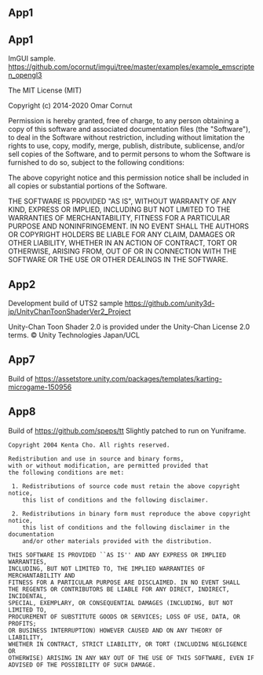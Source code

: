 
## App1

## App1

ImGUI sample. https://github.com/ocornut/imgui/tree/master/examples/example_emscripten_opengl3

The MIT License (MIT)

Copyright (c) 2014-2020 Omar Cornut

Permission is hereby granted, free of charge, to any person obtaining a copy
of this software and associated documentation files (the "Software"), to deal
in the Software without restriction, including without limitation the rights
to use, copy, modify, merge, publish, distribute, sublicense, and/or sell
copies of the Software, and to permit persons to whom the Software is
furnished to do so, subject to the following conditions:

The above copyright notice and this permission notice shall be included in all
copies or substantial portions of the Software.

THE SOFTWARE IS PROVIDED "AS IS", WITHOUT WARRANTY OF ANY KIND, EXPRESS OR
IMPLIED, INCLUDING BUT NOT LIMITED TO THE WARRANTIES OF MERCHANTABILITY,
FITNESS FOR A PARTICULAR PURPOSE AND NONINFRINGEMENT. IN NO EVENT SHALL THE
AUTHORS OR COPYRIGHT HOLDERS BE LIABLE FOR ANY CLAIM, DAMAGES OR OTHER
LIABILITY, WHETHER IN AN ACTION OF CONTRACT, TORT OR OTHERWISE, ARISING FROM,
OUT OF OR IN CONNECTION WITH THE SOFTWARE OR THE USE OR OTHER DEALINGS IN THE
SOFTWARE.

## App2

Development build of UTS2 sample https://github.com/unity3d-jp/UnityChanToonShaderVer2_Project

Unity-Chan Toon Shader 2.0 is provided under the Unity-Chan License 2.0 terms. © Unity Technologies Japan/UCL

## App7

Build of https://assetstore.unity.com/packages/templates/karting-microgame-150956

## App8

Build of https://github.com/speps/tt
Slightly patched to run on Yuniframe.

    Copyright 2004 Kenta Cho. All rights reserved.

    Redistribution and use in source and binary forms,
    with or without modification, are permitted provided that
    the following conditions are met:

     1. Redistributions of source code must retain the above copyright notice,
        this list of conditions and the following disclaimer.

     2. Redistributions in binary form must reproduce the above copyright notice,
        this list of conditions and the following disclaimer in the documentation
        and/or other materials provided with the distribution.

    THIS SOFTWARE IS PROVIDED ``AS IS'' AND ANY EXPRESS OR IMPLIED WARRANTIES,
    INCLUDING, BUT NOT LIMITED TO, THE IMPLIED WARRANTIES OF MERCHANTABILITY AND
    FITNESS FOR A PARTICULAR PURPOSE ARE DISCLAIMED. IN NO EVENT SHALL
    THE REGENTS OR CONTRIBUTORS BE LIABLE FOR ANY DIRECT, INDIRECT, INCIDENTAL,
    SPECIAL, EXEMPLARY, OR CONSEQUENTIAL DAMAGES (INCLUDING, BUT NOT LIMITED TO,
    PROCUREMENT OF SUBSTITUTE GOODS OR SERVICES; LOSS OF USE, DATA, OR PROFITS;
    OR BUSINESS INTERRUPTION) HOWEVER CAUSED AND ON ANY THEORY OF LIABILITY,
    WHETHER IN CONTRACT, STRICT LIABILITY, OR TORT (INCLUDING NEGLIGENCE OR
    OTHERWISE) ARISING IN ANY WAY OUT OF THE USE OF THIS SOFTWARE, EVEN IF
    ADVISED OF THE POSSIBILITY OF SUCH DAMAGE.

